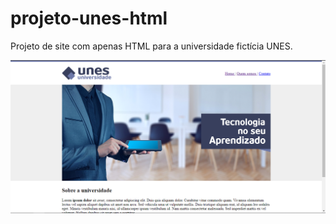 # projeto-unes-html
Projeto de site com apenas HTML para a universidade fictícia UNES.

![](screenshot.png)
